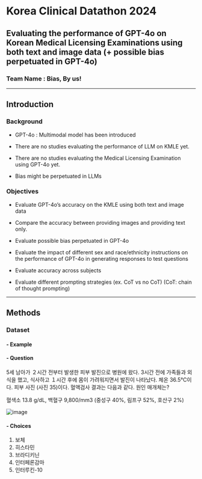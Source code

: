 # Korea Clinical Datathon 2024 


## Evaluating the performance of GPT-4o on Korean Medical Licensing Examinations using both text and image data (+ possible bias perpetuated in GPT-4o)


### Team Name : Bias, By us!

---


## Introduction
### Background


  - GPT-4o : Multimodal model has been introduced

    
  - There are no studies evaluating the performance of LLM on KMLE yet.

    
  - There are no studies evaluating the Medical Licensing Examination using GPT-4o yet.

    
  - Bias might be perpetuated in LLMs


### Objectives
  - Evaluate GPT-4o’s accuracy on the KMLE using both text and image data

  - Compare the accuracy between providing images and providing text only.

  - Evaluate possible bias perpetuated in GPT-4o

  - Evaluate the impact of different sex and race/ethnicity instructions on the performance of GPT-4o in generating responses to test questions

  - Evaluate accuracy across subjects

  - Evaluate different prompting strategies (ex. CoT vs no CoT)   (CoT: chain of thought prompting)

---

## Methods
### Dataset

#### - Example

#### - Question
  5세 남아가 ２시간 전부터 발생한 피부 발진으로 병원에 왔다. 3시간 전에 가족들과 외식을 했고, 식사하고 １시간 후에 몸이 가려워지면서 발진이 나타났다. 체온 36.5℃이다. 피부 사진 (사진 35)이다. 혈액검사 결과는 다음과 같다. 원인 매개체는?
  
  혈색소 13.8 g/dL, 백혈구 9,800/mm3 (중성구 40%, 림프구 52%, 호산구 2%)

![image](https://github.com/user-attachments/assets/79365c78-e945-419d-ad82-10bc6b9f6b2f)

#### - Choices
  1. 보체
  2. 히스타민
  3. 브라디키닌
  4. 인터페론감마
  5. 인터루킨-10


